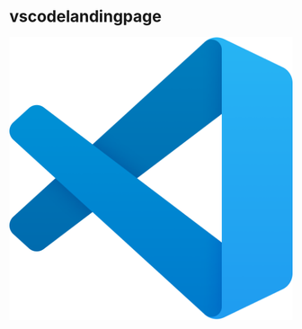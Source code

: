 # vscodelandingpage


<img src="https://github.com/Rakeshrb7/vscodelandingpage/blob/main/download.png"/>
